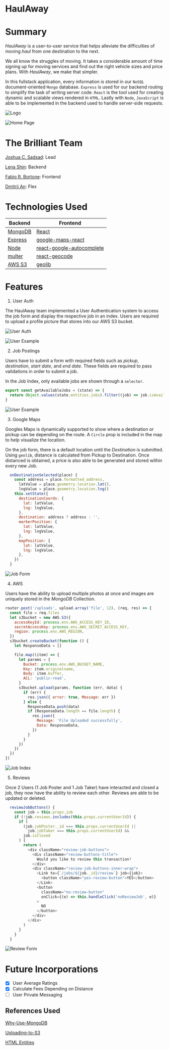 # HaulAway

# Summary

_HaulAway_ is a user-to-user service that helps alleviate the difficulties of moving _haul_ from one destination to the next.

We all know the struggles of moving. It takes a considerable amount of time signing up for moving services and find out the right vehicle sizes and price plans. With _HaulAway_, we make that simpler.

In this fullstack application, every information is stored in our `NoSQL` document-oriented `Mongo` database. `Express` is used for our backend routing to simplify the task of writing server code. `React` is the tool used for creating dynamic and scalable views rendered in `HTML`. Lastly with `Node`, `JavaScript` is able to be implemented in the backend used to handle server-side requests.

![Logo](production_img/logo.png)

![Home Page](production_img/HA_Home.png)

# The Brilliant Team

[Joshua C. Sadsad](https://github.com/jsadsad/): Lead

[Lena Shin](https://github.com/shinara03): Backend

[Fabio R. Bortone](https://github.com/kinda-dev): Frontend

[Dmitrii An](https://github.com/andmitriy93): Flex

# Technologies Used

| Backend                                        | Frontend                                                             |
| ---------------------------------------------- | -------------------------------------------------------------------- |
| [MongoDB](https://www.mongodb.com/)            | [React](https://reactjs.org/)                                        |
| [Express](https://expressjs.com/)              | [google-maps-react](https://www.npmjs.com/package/google-maps-react) |
| [Node](https://nodejs.org/en/)                 | [react-google-autocomplete](https://www.npmjs.com/package/)          |
| [multer](https://www.npmjs.com/package/multer) | [react-geocode](https://www.npmjs.com/package/react-geocode)         |
| [AWS S3](https://aws.amazon.com/s3/)           | [geolib](https://www.npmjs.com/package/geolib)                       |

# Features

1. User Auth

The HaulAway team implemented a User Authentication system to access the job form and display the respective job in an index. Users are required to upload a profile picture that stores into our AWS S3 bucket.

![User Auth](production_img/HA_user_auth.png)

![User Example](production_img/user_ex.png)

2. Job Postings

Users have to submit a form with required fields such as _pickup_, _destination_, _start date_, and _end date_. These fields are required to pass validations in order to submit a job.

In the Job Index, only available jobs are shown through a `selector`.

```js
export const getAvailableJobs = (state) => {
  return Object.values(state.entities.jobs).filter((job) => job.isAvailable)
}
```

![User Example](production_img/HA_job_ex.png)

3. Google Maps

Googles Maps is dynamically supported to show where a destination or pickup can be depending on the route. A `Circle` prop is included in the map to help visualize the location.

On the job form, there is a default location until the _Destination_ is submitted. Using `geolib`, distance is calculated from Pickup to Destination. Once distanced is obtained, a price is also able to be generated and stored within every new Job.

```js
  onDestinationSelected(place) {
    const address = place.formatted_address,
      latValue = place.geometry.location.lat(),
      lngValue = place.geometry.location.lng()
    this.setState({
      destinationCoords: {
        lat: latValue,
        lng: lngValue,
      },
      destination: address ? address : '',
      markerPosition: {
        lat: latValue,
        lng: lngValue,
      },
      mapPosition: {
        lat: latValue,
        lng: lngValue,
      },
    })
  }
```

![Job Form](production_img/HA_Job_Request.png)

4. AWS

Users have the ability to upload multiple photos at once and images are uniquely stored in the _MongoDB_ Collection.

```js
router.post('/uploads', upload.array('file', 12), (req, res) => {
  const file = req.files
  let s3bucket = new AWS.S3({
    accessKeyId: process.env.AWS_ACCESS_KEY_ID,
    secretAccessKey: process.env.AWS_SECRET_ACCESS_KEY,
    region: process.env.AWS_REGION,
  })
  s3bucket.createBucket(function () {
    let ResponseData = []

    file.map((item) => {
      let params = {
        Bucket: process.env.AWS_BUCKET_NAME,
        Key: item.originalname,
        Body: item.buffer,
        ACL: 'public-read',
      }
      s3bucket.upload(params, function (err, data) {
        if (err) {
          res.json({ error: true, Message: err })
        } else {
          ResponseData.push(data)
          if (ResponseData.length == file.length) {
            res.json({
              Message: 'File Uploaded successfully',
              Data: ResponseData,
            })
          }
        }
      })
    })
  })
})
```

![Job Index](production_img/HA_Job_Index.png)

5. Reviews

Once 2 Users (1 Job Poster and 1 Job Taker) have interacted and closed a job, they now have the ability to review each other. Reviews are able to be updated or deleted.

```js
  reviewJobButtons() {
    const job = this.props.job
    if (!job.reviews.includes(this.props.currentUserId)) {
      if (
        (job.jobPoster._id === this.props.currentUserId ||
          job.jobTaker === this.props.currentUserId) &&
        job.isClosed
      ) {
        return (
          <div className="review-job-buttons">
            <div className="review-buttons-title">
              Would you like to review this transaction?
            </div>
            <div className="review-job-buttons-inner-wrap">
              <Link to={`/jobs/${job._id}/review`} job={job}>
                <button className="yes-review-button">YES</button>
              </Link>
              <button
                className="no-review-button"
                onClick={(e) => this.handleClick('noReviewJob', e)}
              >
                NO
              </button>
            </div>
          </div>
        )
      }
    }
  }
```

![Review Form](production_img/HA_Review_New.png)

# Future Incorporations

- [x] User Average Ratings
- [x] Calculate Fees Depending on Distance
- [ ] User Private Messaging

## References Used

[Why-Use-MongoDB](https://www.mongodb.com/why-use-mongodb)

[Uploading-to-S3](https://paulrohan.medium.com/file-upload-to-aws-s3-bucket-in-a-node-react-mongo-app-and-using-multer-72884322aada)

[HTML Entities](https://www.toptal.com/designers/htmlarrows/symbols/)
